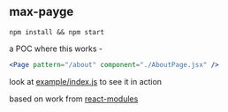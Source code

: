max-payge
---

`npm install && npm start`

a POC where this works -
```jsx
<Page pattern="/about" component="./AboutPage.jsx" />
```

look at [example/index.js](https://github.com/threepointone/max-payge/blob/master/example/index.js) to see it in action

based on work from [react-modules](https://github.com/threepointone/react-modules)